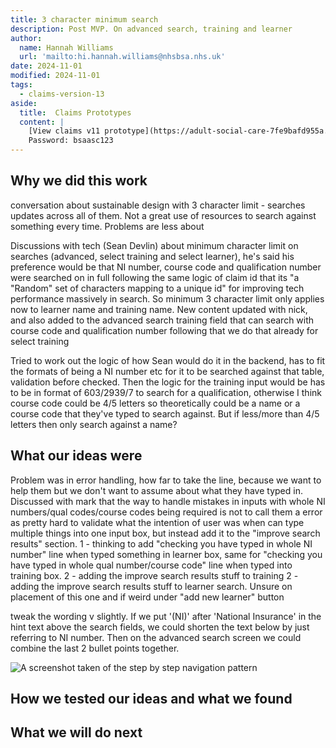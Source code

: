 ```yaml
---
title: 3 character minimum search
description: Post MVP. On advanced search, training and learner
author:
  name: Hannah Williams
  url: 'mailto:hi.hannah.williams@nhsbsa.nhs.uk'
date: 2024-11-01
modified: 2024-11-01
tags:
  - claims-version-13
aside:
  title:  Claims Prototypes
  content: |
    [View claims v11 prototype](https://adult-social-care-7fe9bafd955a.herokuapp.com/claims/prototypes/design/v13/) 
    Password: bsaasc123
---
```


## Why we did this work

conversation about sustainable design with 3 character limit - searches updates across all of them. Not a great use of resources to search against something every time. Problems are less about 


Discussions with tech (Sean Devlin) about minimum character limit on searches (advanced, select training and select learner), he's said his preference would be that NI number, course code and qualification number were searched on in full following the same logic of claim id that its "a "Random" set of characters mapping to a unique id" for improving tech performance massively in search. So minimum 3 character limit only applies now to learner name and training name. New content updated with nick, and also added to the advanced search training field that can search with course code and qualification number following that we do that already for select training

Tried to work out the logic of how Sean would do it in the backend, has to fit the formats of being a NI number etc for it to be searched against that table, validation before checked. 
Then the logic for the training input would be has to be in format of 603/2939/7 to search for a qualification, otherwise I think course code could be 4/5 letters so theoretically could be a name or a course code that they've typed to search against. But if less/more than 4/5 letters then only search against a name? 

## What our ideas were

Problem was in error handling, how far to take the line, because we want to help them but we don't want to assume about what they have typed in.
Discussed with mark that the way to handle mistakes in inputs with whole NI numbers/qual codes/course codes being required is not to call them a error as pretty hard to validate what the intention of user was when can type multiple things into one input box, but instead add it to the "improve search results" section.
1 - thinking to add "checking you have typed in whole NI number" line when typed something in learner box, same for "checking you have typed in whole qual number/course code" line when typed into training box.
2 - adding the improve search results stuff to training
2 - adding the improve search results stuff to learner search. Unsure on placement of this one and if weird under "add new learner" button

tweak the wording v slightly. If we put '(NI)' after 'National Insurance' in the hint text above the search fields, we could shorten the text below by just referring to NI number. Then on the advanced search screen we could combine the last 2 bullet points together. 

![A screenshot taken of the step by step navigation pattern](step-by-step.png "step by step navigation pattern")

## How we tested our ideas and what we found


## What we will do next


